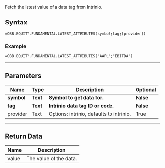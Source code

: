 <!-- markdownlint-disable MD041 -->

Fetch the latest value of a data tag from Intrinio.

## Syntax

```excel wordwrap
=OBB.EQUITY.FUNDAMENTAL.LATEST_ATTRIBUTES(symbol;tag;[provider])
```

### Example

```excel wordwrap
=OBB.EQUITY.FUNDAMENTAL.LATEST_ATTRIBUTES("AAPL";"EBITDA")
```

---

## Parameters

| Name | Type | Description | Optional |
| ---- | ---- | ----------- | -------- |
| **symbol** | **Text** | **Symbol to get data for.** | **False** |
| **tag** | **Text** | **Intrinio data tag ID or code.** | **False** |
| provider | Text | Options: intrinio, defaults to intrinio. | True |

---

## Return Data

| Name | Description |
| ---- | ----------- |
| value | The value of the data.  |
